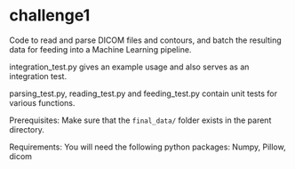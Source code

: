 # challenge1


Code to read and parse DICOM files and contours, and batch the resulting data for feeding into a Machine Learning pipeline.

integration_test.py gives an example usage and also serves as an integration test.

parsing_test.py, reading_test.py and feeding_test.py contain unit tests for various functions.

Prerequisites:
    Make sure that the `final_data/` folder exists in the parent directory.

Requirements:
    You will need the following python packages:
        Numpy, Pillow, dicom
